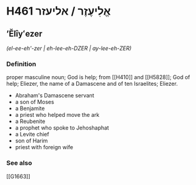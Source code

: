 # H461 אֱלִיעֶזֶר / אליעזר

## ʼĔlîyʻezer

_(el-ee-eh'-zer | eh-lee-eh-DZER | ay-lee-eh-ZER)_

### Definition

proper masculine noun; God is help; from [[H410]] and [[H5828]]; God of help; Eliezer, the name of a Damascene and of ten Israelites; Eliezer.

- Abraham's Damascene servant
- a son of Moses
- a Benjamite
- a priest who helped move the ark
- a Reubenite
- a prophet who spoke to Jehoshaphat
- a Levite chief
- son of Harim
- priest with foreign wife
### See also

[[G1663]]

